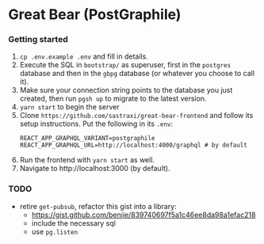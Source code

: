 # Great Bear (PostGraphile)

### Getting started

1. `cp .env.example .env` and fill in details.
2. Execute the SQL in `bootstrap/` as superuser, first in the `postgres` database and then in the `gbpg` database (or whatever you choose to call it).
3. Make sure your connection string points to the database you just created, then run `pgsh up` to migrate to the latest version.
4. `yarn start` to begin the server
5. Clone `https://github.com/sastraxi/great-bear-frontend` and follow its setup instructions. Put the following in its `.env`:
    ```
    REACT_APP_GRAPHQL_VARIANT=postgraphile
    REACT_APP_GRAPHQL_URL=http://localhost:4000/graphql # by default
    ```
6. Run the frontend with `yarn start` as well.
7. Navigate to http://localhost:3000 (by default).

### TODO

* retire `get-pubsub`, refactor this gist into a library:
  * https://gist.github.com/benjie/839740697f5a1c46ee8da98a1efac218
  * include the necessary sql
  * use `pg.listen`
